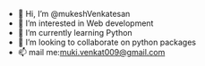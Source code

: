 - 👋 Hi, I’m @mukeshVenkatesan
- 👀 I’m interested in Web development
- 🌱 I’m currently learning Python
- 💞️ I’m looking to collaborate on python packages
- 📫 mail me:muki.venkat009@gmail.com

<!---
mukeshVenkatesan/mukeshVenkatesan is a ✨ special ✨ repository because its `README.md` (this file) appears on your GitHub profile.
You can click the Preview link to take a look at your changes.
--->
